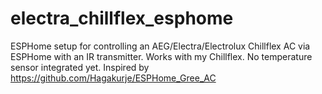 # electra_chillflex_esphome
ESPHome setup for controlling an AEG/Electra/Electrolux Chillflex AC via ESPHome with an IR transmitter. Works with my Chillflex. No temperature sensor integrated yet. Inspired by https://github.com/Hagakurje/ESPHome_Gree_AC
